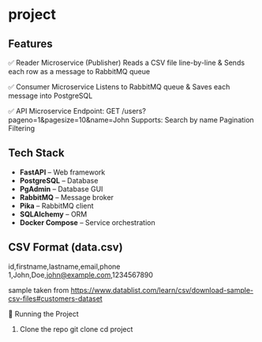 # project

## Features
✅ Reader Microservice (Publisher)
Reads a CSV file line-by-line & Sends each row as a message to RabbitMQ queue

✅ Consumer Microservice
Listens to RabbitMQ queue & Saves each message into PostgreSQL

✅ API Microservice
Endpoint: GET /users?pageno=1&pagesize=10&name=John
Supports:
Search by name
Pagination
Filtering

## Tech Stack
- **FastAPI** – Web framework
- **PostgreSQL** – Database
- **PgAdmin** – Database GUI
- **RabbitMQ** – Message broker
- **Pika** – RabbitMQ client
- **SQLAlchemy** – ORM
- **Docker Compose** – Service orchestration

## CSV Format (data.csv)
id,firstname,lastname,email,phone
1,John,Doe,john@example.com,1234567890

sample taken from https://www.datablist.com/learn/csv/download-sample-csv-files#customers-dataset

🚀 Running the Project
1. Clone the repo
git clone <repo-url>
cd project
